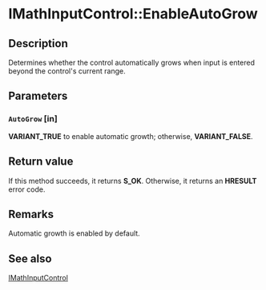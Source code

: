 # IMathInputControl::EnableAutoGrow

## Description

Determines whether the control automatically grows when input is entered beyond the control's current range.

## Parameters

### `AutoGrow` [in]

**VARIANT_TRUE** to enable automatic growth; otherwise, **VARIANT_FALSE**.

## Return value

If this method succeeds, it returns **S_OK**. Otherwise, it returns an **HRESULT** error code.

## Remarks

Automatic growth is enabled by default.

## See also

[IMathInputControl](https://learn.microsoft.com/windows/desktop/api/micaut/nn-micaut-imathinputcontrol)